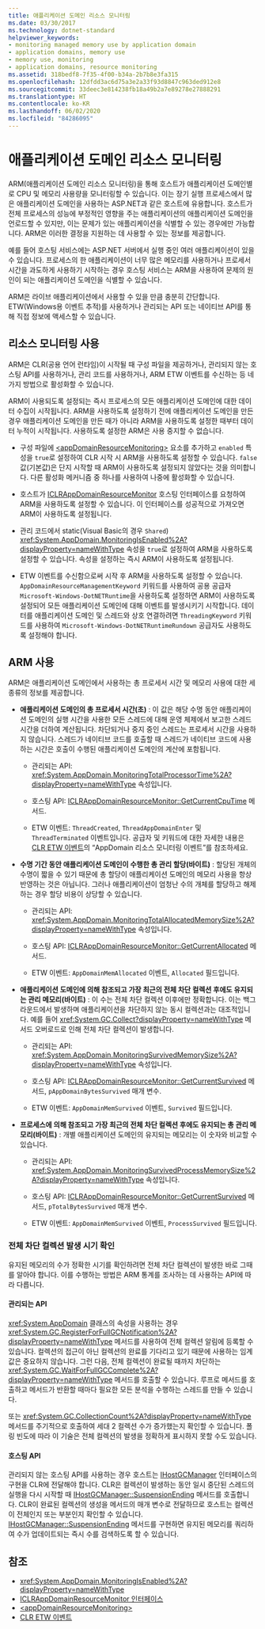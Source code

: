 ```yaml
---
title: 애플리케이션 도메인 리소스 모니터링
ms.date: 03/30/2017
ms.technology: dotnet-standard
helpviewer_keywords:
- monitoring managed memory use by application domain
- application domains, memory use
- memory use, monitoring
- application domains, resource monitoring
ms.assetid: 318bedf8-7f35-4f00-b34a-2b7b8e3fa315
ms.openlocfilehash: 12dfdd3ac6d75a3e2a33f93d8847c963ded912e8
ms.sourcegitcommit: 33deec3e814238fb18a49b2a7e89278e27888291
ms.translationtype: HT
ms.contentlocale: ko-KR
ms.lasthandoff: 06/02/2020
ms.locfileid: "84286095"
---
```

# <a name="application-domain-resource-monitoring"></a>애플리케이션 도메인 리소스 모니터링

ARM(애플리케이션 도메인 리소스 모니터링)을 통해 호스트가 애플리케이션 도메인별로 CPU 및 메모리 사용량을 모니터링할 수 있습니다. 이는 장기 실행 프로세스에서 많은 애플리케이션 도메인을 사용하는 ASP.NET과 같은 호스트에 유용합니다. 호스트가 전체 프로세스의 성능에 부정적인 영향을 주는 애플리케이션의 애플리케이션 도메인을 언로드할 수 있지만, 이는 문제가 있는 애플리케이션을 식별할 수 있는 경우에만 가능합니다. ARM은 이러한 결정을 지원하는 데 사용할 수 있는 정보를 제공합니다.

예를 들어 호스팅 서비스에는 ASP.NET 서버에서 실행 중인 여러 애플리케이션이 있을 수 있습니다. 프로세스의 한 애플리케이션이 너무 많은 메모리를 사용하거나 프로세서 시간을 과도하게 사용하기 시작하는 경우 호스팅 서비스는 ARM을 사용하여 문제의 원인이 되는 애플리케이션 도메인을 식별할 수 있습니다.

ARM은 라이브 애플리케이션에서 사용할 수 있을 만큼 충분히 간단합니다. ETW(Windows용 이벤트 추적)를 사용하거나 관리되는 API 또는 네이티브 API를 통해 직접 정보에 액세스할 수 있습니다.

## <a name="enabling-resource-monitoring"></a>리소스 모니터링 사용

ARM은 CLR(공용 언어 런타임)이 시작될 때 구성 파일을 제공하거나, 관리되지 않는 호스팅 API를 사용하거나, 관리 코드를 사용하거나, ARM ETW 이벤트를 수신하는 등 네 가지 방법으로 활성화할 수 있습니다.

ARM이 사용되도록 설정되는 즉시 프로세스의 모든 애플리케이션 도메인에 대한 데이터 수집이 시작됩니다. ARM을 사용하도록 설정하기 전에 애플리케이션 도메인을 만든 경우 애플리케이션 도메인을 만든 때가 아니라 ARM을 사용하도록 설정한 때부터 데이터 누적이 시작됩니다. 사용하도록 설정한 ARM은 사용 중지할 수 없습니다.

- 구성 파일에 [\<appDomainResourceMonitoring>](../../framework/configure-apps/file-schema/runtime/appdomainresourcemonitoring-element.md) 요소를 추가하고 `enabled` 특성을 `true`로 설정하여 CLR 시작 시 ARM을 사용하도록 설정할 수 있습니다. `false` 값(기본값)은 단지 시작할 때 ARM이 사용하도록 설정되지 않았다는 것을 의미합니다. 다른 활성화 메커니즘 중 하나를 사용하여 나중에 활성화할 수 있습니다.

- 호스트가 [ICLRAppDomainResourceMonitor](../../framework/unmanaged-api/hosting/iclrappdomainresourcemonitor-interface.md) 호스팅 인터페이스를 요청하여 ARM을 사용하도록 설정할 수 있습니다. 이 인터페이스를 성공적으로 가져오면 ARM이 사용하도록 설정됩니다.

- 관리 코드에서 static(Visual Basic의 경우 `Shared`) <xref:System.AppDomain.MonitoringIsEnabled%2A?displayProperty=nameWithType> 속성을 `true`로 설정하여 ARM을 사용하도록 설정할 수 있습니다. 속성을 설정하는 즉시 ARM이 사용하도록 설정됩니다.

- ETW 이벤트를 수신함으로써 시작 후 ARM을 사용하도록 설정할 수 있습니다. `AppDomainResourceManagementKeyword` 키워드를 사용하여 공용 공급자 `Microsoft-Windows-DotNETRuntime`을 사용하도록 설정하면 ARM이 사용하도록 설정되어 모든 애플리케이션 도메인에 대해 이벤트를 발생시키기 시작합니다. 데이터를 애플리케이션 도메인 및 스레드와 상호 연결하려면 `ThreadingKeyword` 키워드를 사용하여 `Microsoft-Windows-DotNETRuntimeRundown` 공급자도 사용하도록 설정해야 합니다.

## <a name="using-arm"></a>ARM 사용

ARM은 애플리케이션 도메인에서 사용하는 총 프로세서 시간 및 메모리 사용에 대한 세 종류의 정보를 제공합니다.

- **애플리케이션 도메인의 총 프로세서 시간(초)** : 이 값은 해당 수명 동안 애플리케이션 도메인의 실행 시간을 사용한 모든 스레드에 대해 운영 체제에서 보고한 스레드 시간을 더하여 계산됩니다. 차단되거나 중지 중인 스레드는 프로세서 시간을 사용하지 않습니다. 스레드가 네이티브 코드를 호출할 때 스레드가 네이티브 코드에 사용하는 시간은 호출이 수행된 애플리케이션 도메인의 계산에 포함됩니다.

  - 관리되는 API: <xref:System.AppDomain.MonitoringTotalProcessorTime%2A?displayProperty=nameWithType> 속성입니다.

  - 호스팅 API: [ICLRAppDomainResourceMonitor::GetCurrentCpuTime](../../framework/unmanaged-api/hosting/iclrappdomainresourcemonitor-getcurrentcputime-method.md) 메서드.

  - ETW 이벤트: `ThreadCreated`, `ThreadAppDomainEnter` 및 `ThreadTerminated` 이벤트입니다. 공급자 및 키워드에 대한 자세한 내용은 [CLR ETW 이벤트](../../framework/performance/clr-etw-events.md)의 “AppDomain 리소스 모니터링 이벤트”를 참조하세요.

- **수명 기간 동안 애플리케이션 도메인이 수행한 총 관리 할당(바이트)** : 할당된 개체의 수명이 짧을 수 있기 때문에 총 할당이 애플리케이션 도메인의 메모리 사용을 항상 반영하는 것은 아닙니다. 그러나 애플리케이션이 엄청난 수의 개체를 할당하고 해제하는 경우 할당 비용이 상당할 수 있습니다.

  - 관리되는 API: <xref:System.AppDomain.MonitoringTotalAllocatedMemorySize%2A?displayProperty=nameWithType> 속성입니다.

  - 호스팅 API: [ICLRAppDomainResourceMonitor::GetCurrentAllocated](../../framework/unmanaged-api/hosting/iclrappdomainresourcemonitor-getcurrentallocated-method.md) 메서드.

  - ETW 이벤트: `AppDomainMemAllocated` 이벤트, `Allocated` 필드입니다.

- **애플리케이션 도메인에 의해 참조되고 가장 최근의 전체 차단 컬렉션 후에도 유지되는 관리 메모리(바이트)** : 이 수는 전체 차단 컬렉션 이후에만 정확합니다. 이는 백그라운드에서 발생하며 애플리케이션을 차단하지 않는 동시 컬렉션과는 대조적입니다. 예를 들어 <xref:System.GC.Collect?displayProperty=nameWithType> 메서드 오버로드로 인해 전체 차단 컬렉션이 발생합니다.

  - 관리되는 API: <xref:System.AppDomain.MonitoringSurvivedMemorySize%2A?displayProperty=nameWithType> 속성입니다.

  - 호스팅 API: [ICLRAppDomainResourceMonitor::GetCurrentSurvived](../../framework/unmanaged-api/hosting/iclrappdomainresourcemonitor-getcurrentsurvived-method.md) 메서드, `pAppDomainBytesSurvived` 매개 변수.

  - ETW 이벤트: `AppDomainMemSurvived` 이벤트, `Survived` 필드입니다.

- **프로세스에 의해 참조되고 가장 최근의 전체 차단 컬렉션 후에도 유지되는 총 관리 메모리(바이트)** : 개별 애플리케이션 도메인의 유지되는 메모리는 이 숫자와 비교할 수 있습니다.

  - 관리되는 API: <xref:System.AppDomain.MonitoringSurvivedProcessMemorySize%2A?displayProperty=nameWithType> 속성입니다.

  - 호스팅 API: [ICLRAppDomainResourceMonitor::GetCurrentSurvived](../../framework/unmanaged-api/hosting/iclrappdomainresourcemonitor-getcurrentsurvived-method.md) 메서드, `pTotalBytesSurvived` 매개 변수.

  - ETW 이벤트: `AppDomainMemSurvived` 이벤트, `ProcessSurvived` 필드입니다.

### <a name="determining-when-a-full-blocking-collection-occurs"></a>전체 차단 컬렉션 발생 시기 확인

유지된 메모리의 수가 정확한 시기를 확인하려면 전체 차단 컬렉션이 발생한 바로 그때를 알아야 합니다. 이를 수행하는 방법은 ARM 통계를 조사하는 데 사용하는 API에 따라 다릅니다.

#### <a name="managed-api"></a>관리되는 API

<xref:System.AppDomain> 클래스의 속성을 사용하는 경우 <xref:System.GC.RegisterForFullGCNotification%2A?displayProperty=nameWithType> 메서드를 사용하여 전체 컬렉션 알림에 등록할 수 있습니다. 컬렉션의 접근이 아닌 컬렉션의 완료를 기다리고 있기 때문에 사용하는 임계값은 중요하지 않습니다. 그런 다음, 전체 컬렉션이 완료될 때까지 차단하는 <xref:System.GC.WaitForFullGCComplete%2A?displayProperty=nameWithType> 메서드를 호출할 수 있습니다. 루프로 메서드를 호출하고 메서드가 반환할 때마다 필요한 모든 분석을 수행하는 스레드를 만들 수 있습니다.

또는 <xref:System.GC.CollectionCount%2A?displayProperty=nameWithType> 메서드를 주기적으로 호출하여 세대 2 컬렉션 수가 증가했는지 확인할 수 있습니다. 폴링 빈도에 따라 이 기술은 전체 컬렉션의 발생을 정확하게 표시하지 못할 수도 있습니다.

#### <a name="hosting-api"></a>호스팅 API

관리되지 않는 호스팅 API를 사용하는 경우 호스트는 [IHostGCManager](../../framework/unmanaged-api/hosting/ihostgcmanager-interface.md) 인터페이스의 구현을 CLR에 전달해야 합니다. CLR은 컬렉션이 발생하는 동안 일시 중단된 스레드의 실행을 다시 시작할 때 [IHostGCManager::SuspensionEnding](../../framework/unmanaged-api/hosting/ihostgcmanager-suspensionending-method.md) 메서드를 호출합니다. CLR이 완료된 컬렉션의 생성을 메서드의 매개 변수로 전달하므로 호스트는 컬렉션이 전체인지 또는 부분인지 확인할 수 있습니다. [IHostGCManager::SuspensionEnding](../../framework/unmanaged-api/hosting/ihostgcmanager-suspensionending-method.md) 메서드를 구현하면 유지된 메모리를 쿼리하여 수가 업데이트되는 즉시 수를 검색하도록 할 수 있습니다.

## <a name="see-also"></a>참조

- <xref:System.AppDomain.MonitoringIsEnabled%2A?displayProperty=nameWithType>
- [ICLRAppDomainResourceMonitor 인터페이스](../../framework/unmanaged-api/hosting/iclrappdomainresourcemonitor-interface.md)
- [\<appDomainResourceMonitoring>](../../framework/configure-apps/file-schema/runtime/appdomainresourcemonitoring-element.md)
- [CLR ETW 이벤트](../../framework/performance/clr-etw-events.md)
